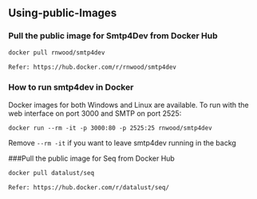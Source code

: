 ## Using-public-Images

### Pull the public image for Smtp4Dev from Docker Hub
```sh
docker pull rnwood/smtp4dev

Refer: https://hub.docker.com/r/rnwood/smtp4dev
```
### How to run smtp4dev in Docker
Docker images for both Windows and Linux are available. To run with the web interface on port 3000 and SMTP on port 2525:

```
docker run --rm -it -p 3000:80 -p 2525:25 rnwood/smtp4dev
```
Remove `--rm -it` if you want to leave smtp4dev running in the backg

###Pull the public image for Seq from Docker Hub
```sh
docker pull datalust/seq

Refer: https://hub.docker.com/r/datalust/seq/
```
